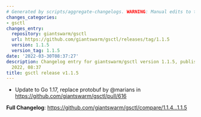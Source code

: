 ```yaml
---
# Generated by scripts/aggregate-changelogs. WARNING: Manual edits to this files will be overwritten.
changes_categories:
- gsctl
changes_entry:
  repository: giantswarm/gsctl
  url: https://github.com/giantswarm/gsctl/releases/tag/1.1.5
  version: 1.1.5
  version_tag: 1.1.5
date: '2022-03-30T08:37:27'
description: Changelog entry for giantswarm/gsctl version 1.1.5, published on 30 March
  2022, 08:37
title: gsctl release v1.1.5
---
```


- Update to Go 1.17, replace protobuf by @marians in https://github.com/giantswarm/gsctl/pull/616

**Full Changelog**: https://github.com/giantswarm/gsctl/compare/1.1.4...1.1.5
